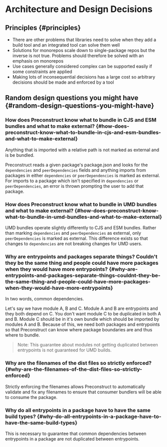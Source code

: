 # Architecture and Design Decisions

## Principles {#principles}

- There are other problems that libraries need to solve when they add a build tool and an integrated tool can solve them well
- Solutions for monorepos scale down to single-package repos but the inverse is not true. Problems should therefore be solved with an emphasis on monorepos
- Use cases generally considered complex can be supported easily if some constraints are applied
- Making lots of inconsequential decisions has a large cost so arbitrary decisions should be made and enforced by a tool

## Random design questions you might have {#random-design-questions-you-might-have}

### How does Preconstruct know what to bundle in CJS and ESM bundles and what to make external? {#how-does-preconstruct-know-what-to-bundle-in-cjs-and-esm-bundles-and-what-to-make-external}

Anything that is imported with a relative path is not marked as external and is be bundled.

Preconstruct reads a given package's package.json and looks for the `dependencies` and `peerDependencies` fields and anything imports from packages in either `dependencies` or `peerDependencies` is marked as external. For imports to a package which isn't specified in `dependencies` or `peerDependencies`, an error is thrown prompting the user to add that package.

### How does Preconstruct know what to bundle in UMD bundles and what to make external? {#how-does-preconstruct-know-what-to-bundle-in-umd-bundles-and-what-to-make-external}

UMD bundles operate slightly differently to CJS and ESM bundles. Rather than marking `dependencies` and `peerDependencies` as external, only `peerDependencies` is marked as external. This difference exists so that changes to `dependencies` are not breaking changes for UMD users.

### Why are entrypoints and packages separate things? Couldn't they be the same thing and people could have more packages when they would have more entrypoints? {#why-are-entrypoints-and-packages-separate-things-couldnt-they-be-the-same-thing-and-people-could-have-more-packages-when-they-would-have-more-entrypoints}

In two words, common dependencies.

Let's say we have module A, B and C. Module A and B are entrypoints and they both depend on C. You don't want module C to be duplicated in both A and B. Module C should be in it's own bundle which should be imported by modules A and B. Because of this, we need both packages and entrypoints so that Preconstruct can know where package boundaries are and thus where to bundle.

> Note: This guarantee about modules not getting duplicated between entrypoints is not guaranteed for UMD builds.

### Why are the filenames of the dist files so strictly enforced? {#why-are-the-filenames-of-the-dist-files-so-strictly-enforced}

Strictly enforcing the filenames allows Preconstruct to automatically validate and fix any filenames to ensure that consumer bundlers will be able to consume the package.

### Why do all entrypoints in a package have to have the same build types? {#why-do-all-entrypoints-in-a-package-have-to-have-the-same-build-types}

This is necessary to guarantee that common dependencies between entrypoints in a package are not duplicated between entrypoints.
